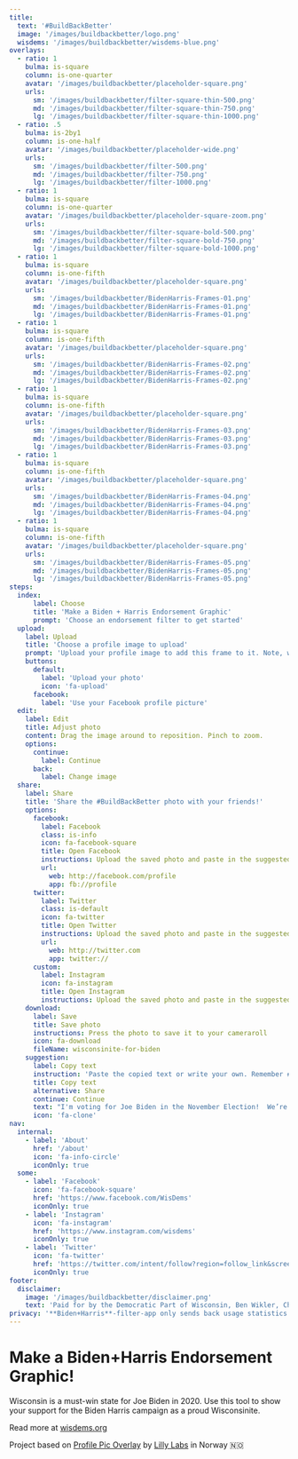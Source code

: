 ```yaml
---
title:
  text: '#BuildBackBetter'
  image: '/images/buildbackbetter/logo.png'
  wisdems: '/images/buildbackbetter/wisdems-blue.png'
overlays: 
  - ratio: 1
    bulma: is-square
    column: is-one-quarter
    avatar: '/images/buildbackbetter/placeholder-square.png'
    urls:
      sm: '/images/buildbackbetter/filter-square-thin-500.png'
      md: '/images/buildbackbetter/filter-square-thin-750.png'
      lg: '/images/buildbackbetter/filter-square-thin-1000.png'
  - ratio: .5
    bulma: is-2by1
    column: is-one-half
    avatar: '/images/buildbackbetter/placeholder-wide.png'
    urls:
      sm: '/images/buildbackbetter/filter-500.png'
      md: '/images/buildbackbetter/filter-750.png'
      lg: '/images/buildbackbetter/filter-1000.png'
  - ratio: 1
    bulma: is-square
    column: is-one-quarter
    avatar: '/images/buildbackbetter/placeholder-square-zoom.png'
    urls:
      sm: '/images/buildbackbetter/filter-square-bold-500.png'
      md: '/images/buildbackbetter/filter-square-bold-750.png'
      lg: '/images/buildbackbetter/filter-square-bold-1000.png'
  - ratio: 1
    bulma: is-square
    column: is-one-fifth
    avatar: '/images/buildbackbetter/placeholder-square.png'
    urls:
      sm: '/images/buildbackbetter/BidenHarris-Frames-01.png'
      md: '/images/buildbackbetter/BidenHarris-Frames-01.png'
      lg: '/images/buildbackbetter/BidenHarris-Frames-01.png'
  - ratio: 1
    bulma: is-square
    column: is-one-fifth
    avatar: '/images/buildbackbetter/placeholder-square.png'
    urls:
      sm: '/images/buildbackbetter/BidenHarris-Frames-02.png'
      md: '/images/buildbackbetter/BidenHarris-Frames-02.png'
      lg: '/images/buildbackbetter/BidenHarris-Frames-02.png'
  - ratio: 1
    bulma: is-square
    column: is-one-fifth
    avatar: '/images/buildbackbetter/placeholder-square.png'
    urls:
      sm: '/images/buildbackbetter/BidenHarris-Frames-03.png'
      md: '/images/buildbackbetter/BidenHarris-Frames-03.png'
      lg: '/images/buildbackbetter/BidenHarris-Frames-03.png'
  - ratio: 1
    bulma: is-square
    column: is-one-fifth
    avatar: '/images/buildbackbetter/placeholder-square.png'
    urls:
      sm: '/images/buildbackbetter/BidenHarris-Frames-04.png'
      md: '/images/buildbackbetter/BidenHarris-Frames-04.png'
      lg: '/images/buildbackbetter/BidenHarris-Frames-04.png'
  - ratio: 1
    bulma: is-square
    column: is-one-fifth
    avatar: '/images/buildbackbetter/placeholder-square.png'
    urls:
      sm: '/images/buildbackbetter/BidenHarris-Frames-05.png'
      md: '/images/buildbackbetter/BidenHarris-Frames-05.png'
      lg: '/images/buildbackbetter/BidenHarris-Frames-05.png'
steps:
  index:
      label: Choose
      title: 'Make a Biden + Harris Endorsement Graphic'
      prompt: 'Choose an endorsement filter to get started'
  upload:
    label: Upload
    title: 'Choose a profile image to upload'
    prompt: 'Upload your profile image to add this frame to it. Note, we do not save this image.'
    buttons:
      default:
        label: 'Upload your photo'
        icon: 'fa-upload'
      facebook:
        label: 'Use your Facebook profile picture'
  edit:
    label: Edit
    title: Adjust photo
    content: Drag the image around to reposition. Pinch to zoom.
    options:
      continue:
        label: Continue
      back:
        label: Change image
  share:
    label: Share
    title: 'Share the #BuildBackBetter photo with your friends!'
    options:
      facebook:
        label: Facebook
        class: is-info
        icon: fa-facebook-square
        title: Open Facebook
        instructions: Upload the saved photo and paste in the suggested text.
        url:
          web: http://facebook.com/profile
          app: fb://profile
      twitter:
        label: Twitter
        class: is-default
        icon: fa-twitter
        title: Open Twitter
        instructions: Upload the saved photo and paste in the suggested text.
        url:
          web: http://twitter.com
          app: twitter://
      custom:
        label: Instagram
        icon: fa-instagram
        title: Open Instagram
        instructions: Upload the saved photo and paste in the suggested text.
    download:
      label: Save
      title: Save photo
      instructions: Press the photo to save it to your cameraroll
      icon: fa-download
      fileName: wisconsinite-for-biden
    suggestion:
      label: Copy text
      instruction: 'Paste the copied text or write your own. Remember #BuildBackBetter'
      title: Copy text
      alternative: Share
      continue: Continue
      text: "I'm voting for Joe Biden in the November Election!  We’re in a battle for the soul of the nation, and it’s up to all of us to end the Trump nightmare. Join me in showing support: wisdems.org/frame"
      icon: 'fa-clone'
nav:
  internal:
    - label: 'About'
      href: '/about'
      icon: 'fa-info-circle'
      iconOnly: true
  some:
    - label: 'Facebook'
      icon: 'fa-facebook-square'
      href: 'https://www.facebook.com/WisDems'
      iconOnly: true
    - label: 'Instagram'
      icon: 'fa-instagram'
      href: 'https://www.instagram.com/wisdems'
      iconOnly: true
    - label: 'Twitter'
      icon: 'fa-twitter'
      href: 'https://twitter.com/intent/follow?region=follow_link&screen_name=WisDems'
      iconOnly: true
footer:
  disclaimer:
    image: '/images/buildbackbetter/disclaimer.png'
    text: 'Paid for by the Democratic Part of Wisconsin, Ben Wikler, Chair.'
privacy: '**Biden+Harris**-filter-app only sends back usage statistics through Google Analytics. No images or personal information is stored by us.'
---
```


# Make a Biden+Harris Endorsement Graphic!

Wisconsin is a must-win state for Joe Biden in 2020. Use this tool to show your support for the Biden Harris campaign as a proud Wisconsinite. 

Read more at [wisdems.org](https://wisdems.org)

Project based on [Profile Pic Overlay](https://github.com/lillylabs/profile-pic-overlay) by [Lilly Labs](http://lillylabs.no) in Norway 🇳🇴

